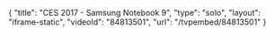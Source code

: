 {
    "title": "CES 2017 - Samsung Notebook 9",
    "type": "solo",
    "layout": "iframe-static",
    "videoId": "84813501",
    "url": "\/tvpembed\/84813501"
}
